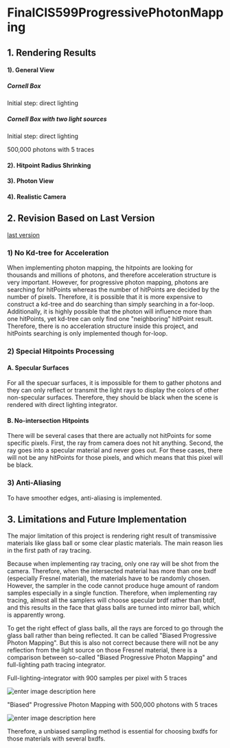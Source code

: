 # FinalCIS599ProgressivePhotonMapping


## 1. Rendering Results

#### 1). General View 

##### Cornell Box 

Initial step: direct lighting 



##### Cornell Box with two light sources


Initial step: direct lighting 



500,000 photons with 5 traces



#### 2). Hitpoint Radius Shrinking 

#### 3). Photon View

#### 4). Realistic Camera

## 2. Revision Based on Last Version 

[last version](https://github.com/VElysianP/ProgressivePhotonMappingCIS599)

### 1) No Kd-tree for Acceleration 

When implementing photon mapping, the hitpoints are looking for thousands and millions of photons, and therefore acceleration structure is very important. However, for progressive photon mapping, photons are searching for hitPoints whereas the number of hitPoints are decided by the number of pixels. Therefore, it is possible that it is more expensive to construct a kd-tree and do searching than simply searching in a for-loop. Additionally, it is highly possible that the photon will influence more than one hitPoints, yet kd-tree can only find one "neighboring" hitPoint result.  Therefore, there is no acceleration structure inside this project, and hitPoints searching is only implemented though for-loop.

### 2) Special Hitpoints Processing 

#### A. Specular Surfaces 

For all the specuar surfaces, it is impossible for them to gather photons and they can only reflect or transmit the light rays to display the colors of other non-specular surfaces. Therefore, they should be black when the scene is rendered with direct lighting integrator. 

#### B. No-intersection Hitpoints

There will be several cases that there are actually not hitPoints for some specific pixels. First, the ray from camera does not hit anything. Second, the ray goes into a specular material and never goes out. For these cases, there will not be any hitPoints for those pixels, and which means that this pixel will be black. 

### 3) Anti-Aliasing 

To have smoother edges, anti-aliasing is implemented. 

## 3. Limitations and Future Implementation 

The major limitation of this project is rendering right result of transmissive materials like glass ball or some clear plastic materials. The main reason lies in the first path of ray tracing. 

Because when implementing ray tracing, only one ray will be shot from the camera. Therefore, when the intersected material has more than one bxdf (especially Fresnel material), the materials have to be randomly chosen. However, the sampler in the code cannot produce huge amount of random samples especially in a single function. Therefore, when implementing ray tracing, almost all the samplers will choose specular brdf rather than btdf, and this results in the face that glass balls are turned into mirror ball, which is apparently wrong. 

To get the right effect of glass balls, all the rays are forced to go through the glass ball rather than being reflected. It can be called "Biased Progressive Photon Mapping". But this is also not correct because there will not be any reflection from the light source on those Fresnel material, there is a comparison between so-called "Biased Progressive Photon Mapping" and full-lighting path tracing integrator. 

Full-lighting-integrator with 900 samples per pixel with 5 traces

![enter image description here](https://lh3.googleusercontent.com/-FwWKK7vmZXo/WnIjc3XuIgI/AAAAAAAABhg/lAF85vzPPtYIEW2asR7hflu2VpQgR_jeQCLcBGAs/s0/rendered_images_11.png "rendered_images_11.png")

"Biased" Progressive Photon Mapping with 500,000 photons with 5 traces

![enter image description here](https://lh3.googleusercontent.com/-Ald0-Dtt4MA/WnIVUhqhDJI/AAAAAAAABhA/u60ZR7vLQe8oankxduTSINpGk4RaZVR7wCLcBGAs/s0/rendered_images62.png "rendered_images62.png")

Therefore, a unbiased sampling method is essential for choosing bxdfs for those materials with several bxdfs. 